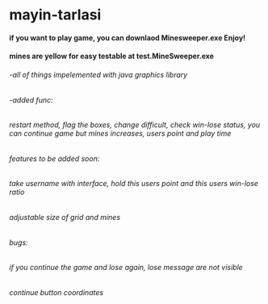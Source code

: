 # mayin-tarlasi 
#### if you want to play game, you can downlaod Minesweeper.exe Enjoy!
#### mines are yellow for easy testable at test.MineSweeper.exe
###### -all of things impelemented with java graphics library  
######
###### -added func:  
######  restart method, flag the boxes, change difficult, check win-lose status, you can continue game but mines increases, users point and play time  
######
###### features to be added soon:
###### take username with interface, hold this users point and this users win-lose ratio
###### adjustable size of grid and mines 
######
###### bugs:
###### if you continue the game and lose again, lose message are not visible
###### continue button coordinates

